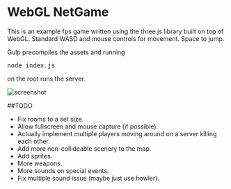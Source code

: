 # WebGL NetGame
This is an example fps game written using the three.js library built on top of WebGL. Standard WASD and mouse controls for movement. Space to jump.

Gulp precompiles the assets and running <pre>node index.js</pre> on the root runs the server.

![screenshot](https://github.com/samowen62/webGLnetGame/blob/master/images/game.png)

##TODO
* Fix rooms to a set size.
* Allow fullscreen and mouse capture (if possible).
* Actually implement multiple players moving around on a server killing each other.
* Add more non-collideable scenery to the map.
* Add sprites.
* More weapons.
* More sounds on special events.
* Fix multiple sound issue (maybe just use howler).